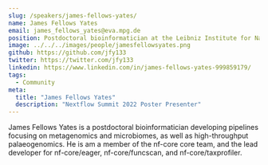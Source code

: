 ```yaml
---
slug: /speakers/james-fellows-yates/
name: James Fellows Yates
email: james_fellows_yates@eva.mpg.de
position: Postdoctoral bioinformatician at the Leibniz Institute for Natural Product Research and Infection Biology and Max Planck Institute for Evolutionary Anthropology
image: ../../../images/people/jamesfellowsyates.png
github: https://github.com/jfy133
twitter: https://twitter.com/jfy133
linkedin: https://www.linkedin.com/in/james-fellows-yates-999859179/
tags:
  - Community
meta:
  title: "James Fellows Yates"
  description: "Nextflow Summit 2022 Poster Presenter"
---
```

James Fellows Yates is a postdoctoral bioinformatician developing pipelines focusing on metagenomics and microbiomes, as well as high-throughput palaeogenomics. He is am a member of the nf-core core team, and the lead developer for nf-core/eager, nf-core/funcscan, and nf-core/taxprofiler.